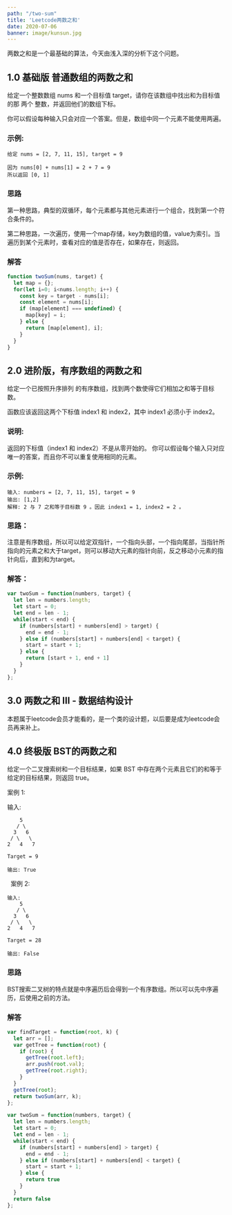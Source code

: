 ```yaml
---
path: "/two-sum"
title: 'Leetcode两数之和'
date: 2020-07-06
banner: image/kunsun.jpg
---
```


两数之和是一个最基础的算法，今天由浅入深的分析下这个问题。

## 1.0 基础版 普通数组的两数之和
给定一个整数数组 nums 和一个目标值 target，请你在该数组中找出和为目标值的那 两个 整数，并返回他们的数组下标。

你可以假设每种输入只会对应一个答案。但是，数组中同一个元素不能使用两遍。


### 示例:
```log
给定 nums = [2, 7, 11, 15], target = 9

因为 nums[0] + nums[1] = 2 + 7 = 9
所以返回 [0, 1]
```

### 思路
第一种思路，典型的双循环，每个元素都与其他元素进行一个组合，找到第一个符合条件的。

第二种思路，一次遍历，使用一个map存储，key为数组的值，value为索引。当遍历到某个元素时，查看对应的值是否存在，如果存在，则返回。

### 解答
```jsx
function twoSum(nums, target) {
  let map = {};
  for(let i=0; i<nums.length; i++) {
    const key = target - nums[i];
    const element = nums[i];
    if (map[element] === undefined) {
      map[key] = i;
    } else {
      return [map[element], i];
    }
  }
}
```

## 2.0 进阶版，有序数组的两数之和

给定一个已按照升序排列 的有序数组，找到两个数使得它们相加之和等于目标数。

函数应该返回这两个下标值 index1 和 index2，其中 index1 必须小于 index2。

### 说明:

返回的下标值（index1 和 index2）不是从零开始的。
你可以假设每个输入只对应唯一的答案，而且你不可以重复使用相同的元素。

### 示例:

```log
输入: numbers = [2, 7, 11, 15], target = 9
输出: [1,2]
解释: 2 与 7 之和等于目标数 9 。因此 index1 = 1, index2 = 2 。
```

### 思路：
注意是有序数组，所以可以给定双指针，一个指向头部，一个指向尾部，当指针所指向的元素之和大于target，则可以移动大元素的指针向前，反之移动小元素的指针向后，直到和为target。

### 解答：
```jsx
var twoSum = function(numbers, target) {
  let len = numbers.length;
  let start = 0;
  let end = len - 1;
  while(start < end) {
    if (numbers[start] + numbers[end] > target) {
      end = end - 1;
    } else if (numbers[start] + numbers[end] < target) {
      start = start + 1;
    } else {
      return [start + 1, end + 1]
    }
  }
};
```

## 3.0 两数之和 III - 数据结构设计  
本题属于leetcode会员才能看的，是一个类的设计题，以后要是成为leetcode会员再来补上。

## 4.0 终极版 BST的两数之和
给定一个二叉搜索树和一个目标结果，如果 BST 中存在两个元素且它们的和等于给定的目标结果，则返回 true。

案例 1:

输入:
```log 
    5
   / \
  3   6
 / \   \
2   4   7

Target = 9

输出: True
```
 
案例 2:
```log
输入: 
    5
   / \
  3   6
 / \   \
2   4   7

Target = 28

输出: False
```

### 思路
BST搜索二叉树的特点就是中序遍历后会得到一个有序数组。所以可以先中序遍历，后使用之前的方法。

### 解答
```jsx
var findTarget = function(root, k) {
  let arr = [];
  var getTree = function(root) {
    if (root) {
      getTree(root.left);
      arr.push(root.val);
      getTree(root.right);
    }
  }
  getTree(root);
  return twoSum(arr, k);
};

var twoSum = function(numbers, target) {
  let len = numbers.length;
  let start = 0;
  let end = len - 1;
  while(start < end) {
    if (numbers[start] + numbers[end] > target) {
      end = end - 1;
    } else if (numbers[start] + numbers[end] < target) {
      start = start + 1;
    } else {
      return true
    }
  }
  return false
};
```